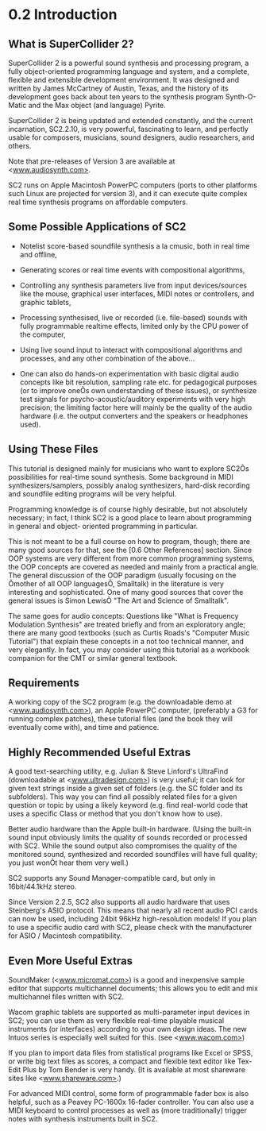 # 0.2 Introduction

## What is SuperCollider  2?

SuperCollider 2 is a powerful sound synthesis and processing program, a fully object-oriented programming language and system, and a complete, flexible and extensible development environment.  It was designed and written by James McCartney of Austin, Texas, and the history of its development goes back about ten years to the synthesis program Synth-O-Matic and the Max object (and language) Pyrite.

SuperCollider 2 is being updated and extended constantly, and the current incarnation, SC2.2.10, is very powerful, fascinating to learn, and perfectly usable for composers, musicians, sound designers, audio researchers, and others.

Note that pre-releases of Version 3 are available at <www.audiosynth.com>.

SC2 runs on Apple Macintosh PowerPC computers (ports to other platforms such Linux are projected for version 3), and it can execute quite complex real time synthesis programs on affordable computers.

## Some Possible Applications of SC2

- Notelist score-based soundfile synthesis a la cmusic, both in real time and offline,

- Generating scores or real time events with compositional algorithms,

- Controlling any synthesis parameters live from input devices/sources like the mouse, graphical user interfaces, MIDI notes or controllers, and graphic tablets,

- Processing synthesised, live or recorded (i.e. file-based) sounds with fully programmable realtime effects, limited only by the CPU power of the computer,

- Using live sound input to interact with compositional algorithms and processes, and any other combination of the above...

- One can also do hands-on experimentation with basic digital audio concepts like bit resolution, sampling rate etc. for pedagogical purposes (or to improve oneÕs own understanding of these issues), or synthesize test signals for psycho-acoustic/auditory experiments with very high precision; the limiting factor here will mainly be the quality of the audio hardware (i.e. the output converters and the speakers or headphones used).

## Using These Files

This tutorial is designed mainly for musicians who want to explore SC2Õs possibilities for real-time sound synthesis. Some background in MIDI synthesizers/samplers, possibly analog synthesizers, hard-disk recording and soundfile editing programs will be very helpful.

Programming knowledge is of course highly desirable, but not absolutely necessary; in fact, I think SC2 is a good place to learn about programming in general and object- oriented programming in particular.

This is not meant to be a full course on how to program, though; there are many good sources for that, see the [0.6 Other References] section. Since OOP systems are very different from more common programming systems, the OOP concepts are covered as needed and mainly from a practical angle. The general discussion of the OOP paradigm (usually focusing on the Ômother of all OOP languagesÕ, Smalltalk) in the literature is very interesting and sophisticated. One of many good sources that cover the general issues is Simon LewisÕ "The Art and Science of Smalltalk".

The same goes for audio concepts: Questions like "What is Frequency Modulation Synthesis" are treated briefly and from an exploratory angle; there are many good textbooks (such as Curtis Roads's "Computer Music Tutorial") that explain these concepts in a not too technical manner, and very elegantly. In fact, you may consider using this tutorial as a workbook companion for the CMT or similar general textbook.

## Requirements

A working copy of the SC2 program (e.g. the downloadable demo at <www.audiosynth.com>), an Apple PowerPC computer, (preferably a G3 for running complex patches), these tutorial files (and the book they will eventually come with), and time and patience.

## Highly Recommended Useful Extras

A good text-searching utility, e.g. Julian & Steve Linford's UltraFind (downloadable at <www.ultradesign.com>) is very useful; it can look for given text strings inside a given set of folders (e.g. the SC folder and its subfolders). This way you can find all possibly related files for a given question or topic by using a likely keyword (e.g. find real-world code that uses a specific Class or method that you don't know how to use).

Better audio hardware than the Apple built-in hardware. (Using the built-in sound input obviously limits the quality of sounds recorded or processed with SC2. While the sound output also compromises the quality of the monitored sound, synthesized and recorded soundfiles will have full quality; you just wonÕt hear them very well.)

SC2 supports any Sound Manager-compatible card, but only in 16bit/44.1kHz stereo.

Since Version 2.2.5, SC2 also supports all audio hardware that uses Steinberg's ASIO protocol. This means that nearly all recent audio PCI cards can now be used, including 24bit 96kHz high-resolution models! If you plan to use a specific audio card with SC2, please check with the manufacturer for ASIO / Macintosh compatibility.

## Even More Useful Extras

SoundMaker (<www.micromat.com>) is a good and inexpensive sample editor that supports multichannel documents; this allows you to edit and mix multichannel files written with SC2.

Wacom graphic tablets are supported as multi-parameter input devices in SC2; you can use them as very flexible real-time playable musical instruments (or interfaces) according to your own design ideas. The new Intuos series is especially well suited for this. (see <www.wacom.com>)

If you plan to import data files from statistical programs like Excel or SPSS, or write big text files as scores, a compact and flexible text editor like Tex-Edit Plus by Tom Bender is very handy. (It is available at most shareware sites like <www.shareware.com>.)

For advanced MIDI control, some form of programmable fader box is also helpful, such as a Peavey PC-1600x 16-fader controller. You can also use a MIDI keyboard to control processes as well as (more traditionally) trigger notes with synthesis instruments built in SC2.
